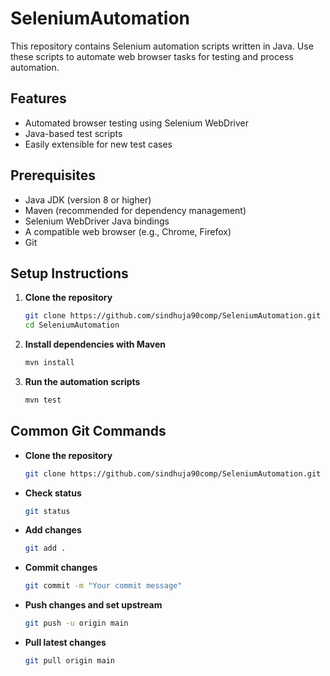 # SeleniumAutomation

This repository contains Selenium automation scripts written in Java. Use these scripts to automate web browser tasks for testing and process automation.

## Features

- Automated browser testing using Selenium WebDriver
- Java-based test scripts
- Easily extensible for new test cases

## Prerequisites

- Java JDK (version 8 or higher)
- Maven (recommended for dependency management)
- Selenium WebDriver Java bindings
- A compatible web browser (e.g., Chrome, Firefox)
- Git

## Setup Instructions

1. **Clone the repository**
   ```bash
   git clone https://github.com/sindhuja90comp/SeleniumAutomation.git
   cd SeleniumAutomation
   ```

2. **Install dependencies with Maven**
   ```bash
   mvn install
   ```

3. **Run the automation scripts**
   ```bash
   mvn test
   ```

## Common Git Commands

- **Clone the repository**
  ```bash
  git clone https://github.com/sindhuja90comp/SeleniumAutomation.git
  ```
- **Check status**
  ```bash
  git status
  ```
- **Add changes**
  ```bash
  git add .
  ```
- **Commit changes**
  ```bash
  git commit -m "Your commit message"
  ```
- **Push changes and set upstream**
  ```bash
  git push -u origin main
  ```
- **Pull latest changes**
  ```bash
  git pull origin main
  ```
